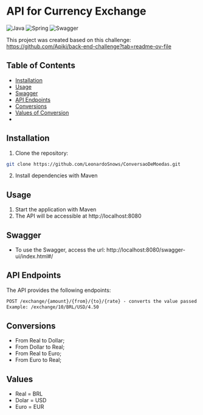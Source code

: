 # API for Currency Exchange

![Java](https://img.shields.io/badge/java-%23ED8B00.svg?style=for-the-badge&logo=openjdk&logoColor=black)
![Spring](https://img.shields.io/badge/spring-%236DB33F.svg?style=for-the-badge&logo=spring&logoColor=black)
![Swagger](https://img.shields.io/badge/-Swagger-%23Clojure?style=for-the-badge&logo=swagger&logoColor=black)


This project was created based on this challenge: https://github.com/Apiki/back-end-challenge?tab=readme-ov-file 


## Table of Contents

- [Installation](#installation)
- [Usage](#usage)
- [Swagger](#swagger)
- [API Endpoints](#api-endpoints)
- [Conversions](#conversions)
- [Values of Conversion](#values)
- 

## Installation
1. Clone the repository:

```bash
git clone https://github.com/LeonardoSnows/ConversaoDeMoedas.git
```

2. Install dependencies with Maven


## Usage

1. Start the application with Maven
2. The API will be accessible at http://localhost:8080

## Swagger
- To use the Swagger, access the url: http://localhost:8080/swagger-ui/index.html#/

## API Endpoints
The API provides the following endpoints:

```markdown
POST /exchange/{amount}/{from}/{to}/{rate} - converts the value passed based on the quote passed into the rate
Example: /exchange/10/BRL/USD/4.50

```

## Conversions
- From Real to Dollar;
- From Dollar to Real;
- From Real to Euro;
- From Euro to Real;

## Values
- Real  =  BRL
- Dolar =  USD
- Euro  =  EUR

